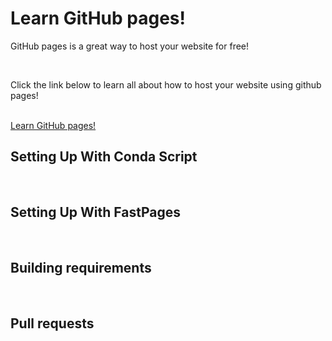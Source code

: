 <!DOCTYPE html>
<html lang="en">
<head>
    <meta charset="UTF-8">
    <meta http-equiv="X-UA-Compatible" content="IE=edge">
    <meta name="viewport" content="width=device-width, initial-scale=1.0">
    <title>Learn GitHub pages!</title>
</head>
<body>
    <div class="wrapper">
        <div class="introWrap">
            <h1>Learn GitHub pages!</h1>
            <p>GitHub pages is a great way to host your website for free!</p>
            <br>
            <p>Click the link below to learn all about how to host your website using github pages!</p>
            <br>
            <a href="https://pages.github.com/">Learn GitHub pages!</a>
            <h2>Setting Up With Conda Script</h2>
            <br>
            <h2>Setting Up With FastPages</h2>
            <br>
            <h2>Building requirements</h2>
            <br>
            <h2>Pull requests</h2>
        </div>
    </div>
</body>
</html>